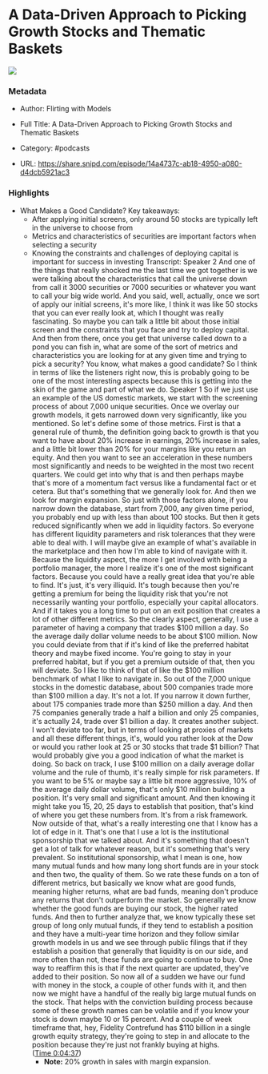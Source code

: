 # A Data-Driven Approach to Picking Growth Stocks and Thematic Baskets

![](https://wsrv.nl/?url=https%3A%2F%2Fssl-static.libsyn.com%2Fp%2Fassets%2Fa%2F6%2Fd%2F5%2Fa6d58c8209cd2354%2FFlirting_with_Models_Podcast_Logo.jpg&w=100&h=100)

### Metadata

- Author: Flirting with Models
- Full Title: A Data-Driven Approach to Picking Growth Stocks and Thematic Baskets
- Category: #podcasts



- URL: https://share.snipd.com/episode/14a4737c-ab18-4950-a080-d4dcb5921ac3

### Highlights

- What Makes a Good Candidate?
  Key takeaways:
  - After applying initial screens, only around 50 stocks are typically left in the universe to choose from
  - Metrics and characteristics of securities are important factors when selecting a security
  - Knowing the constraints and challenges of deploying capital is important for success in investing
  Transcript:
  Speaker 2
  And one of the things that really shocked me the last time we got together is we were talking about the characteristics that call the universe down from call it 3000 securities or 7000 securities or whatever you want to call your big wide world. And you said, well, actually, once we sort of apply our initial screens, it's more like, I think it was like 50 stocks that you can ever really look at, which I thought was really fascinating. So maybe you can talk a little bit about those initial screen and the constraints that you face and try to deploy capital. And then from there, once you get that universe called down to a pond you can fish in, what are some of the sort of metrics and characteristics you are looking for at any given time and trying to pick a security? You know, what makes a good candidate? So I think in terms of like the listeners right now, this is probably going to be one of the most interesting aspects because this is getting into the skin of the game and part of what we do.
  Speaker 1
  So if we just use an example of the US domestic markets, we start with the screening process of about 7,000 unique securities. Once we overlay our growth models, it gets narrowed down very significantly, like you mentioned. So let's define some of those metrics. First is that a general rule of thumb, the definition going back to growth is that you want to have about 20% increase in earnings, 20% increase in sales, and a little bit lower than 20% for your margins like you return an equity. And then you want to see an acceleration in these numbers most significantly and needs to be weighted in the most two recent quarters. We could get into why that is and then perhaps maybe that's more of a momentum fact versus like a fundamental fact or et cetera. But that's something that we generally look for. And then we look for margin expansion. So just with those factors alone, if you narrow down the database, start from 7,000, any given time period, you probably end up with less than about 100 stocks. But then it gets reduced significantly when we add in liquidity factors. So everyone has different liquidity parameters and risk tolerances that they were able to deal with. I will maybe give an example of what's available in the marketplace and then how I'm able to kind of navigate with it. Because the liquidity aspect, the more I get involved with being a portfolio manager, the more I realize it's one of the most significant factors. Because you could have a really great idea that you're able to find. It's just, it's very illiquid. It's tough because then you're getting a premium for being the liquidity risk that you're not necessarily wanting your portfolio, especially your capital allocators. And if it takes you a long time to put on an exit position that creates a lot of other different metrics. So the clearly aspect, generally, I use a parameter of having a company that trades $100 million a day. So the average daily dollar volume needs to be about $100 million. Now you could deviate from that if it's kind of like the preferred habitat theory and maybe fixed income. You're going to stay in your preferred habitat, but if you get a premium outside of that, then you will deviate. So I like to think of that of like the $100 million benchmark of what I like to navigate in. So out of the 7,000 unique stocks in the domestic database, about 500 companies trade more than $100 million a day. It's not a lot. If you narrow it down further, about 175 companies trade more than $250 million a day. And then 75 companies generally trade a half a billion and only 25 companies, it's actually 24, trade over $1 billion a day. It creates another subject. I won't deviate too far, but in terms of looking at proxies of markets and all these different things, it's, would you rather look at the Dow or would you rather look at 25 or 30 stocks that trade $1 billion? That would probably give you a good indication of what the market is doing. So back on track, I use $100 million on a daily average dollar volume and the rule of thumb, it's really simple for risk parameters. If you want to be 5% or maybe say a little bit more aggressive, 10% of the average daily dollar volume, that's only $10 million building a position. It's very small and significant amount. And then knowing it might take you 15, 20, 25 days to establish that position, that's kind of where you get these numbers from. It's from a risk framework. Now outside of that, what's a really interesting one that I know has a lot of edge in it. That's one that I use a lot is the institutional sponsorship that we talked about. And it's something that doesn't get a lot of talk for whatever reason, but it's something that's very prevalent. So institutional sponsorship, what I mean is one, how many mutual funds and how many long short funds are in your stock and then two, the quality of them. So we rate these funds on a ton of different metrics, but basically we know what are good funds, meaning higher returns, what are bad funds, meaning don't produce any returns that don't outperform the market. So generally we know whether the good funds are buying our stock, the higher rated funds. And then to further analyze that, we know typically these set group of long only mutual funds, if they tend to establish a position and they have a multi-year time horizon and they follow similar growth models in us and we see through public filings that if they establish a position that generally that liquidity is on our side, and more often than not, these funds are going to continue to buy. One way to reaffirm this is that if the next quarter are updated, they've added to their position. So now all of a sudden we have our fund with money in the stock, a couple of other funds with it, and then now we might have a handful of the really big large mutual funds on the stock. That helps with the conviction building process because some of these growth names can be volatile and if you know your stock is down maybe 10 or 15 percent. And a couple of week timeframe that, hey, Fidelity Contrefund has $110 billion in a single growth equity strategy, they're going to step in and allocate to the position because they're just not frankly buying at highs. ([Time 0:04:37](https://share.snipd.com/snip/6e0555c5-b83e-4501-bcce-06c2bb51c8cb))
    - **Note:** 20% growth in sales with margin expansion.
